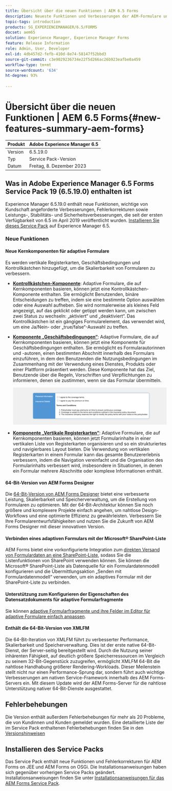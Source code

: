 ```yaml
---
title: Übersicht über die neuen Funktionen | AEM 6.5 Forms
description: Neueste Funktionen und Verbesserungen der AEM-Formulare und -Dokumente, der weltweit fortschrittlichsten Lösung für das Management digitaler Erlebnisse.
topic-tags: introduction
products: SG_EXPERIENCEMANAGER/6.5/FORMS
docset: aem65
solution: Experience Manager, Experience Manager Forms
feature: Release Information
role: Admin, User, Developer
exl-id: 4db457d2-fefb-410d-8e74-58147f52bbd3
source-git-commit: c3e9029236734e22f5d266ac26b923eafbe0a459
workflow-type: tm+mt
source-wordcount: '634'
ht-degree: 93%

---
```


# Übersicht über die neuen Funktionen | AEM 6.5 Forms{#new-features-summary-aem-forms}

| Produkt | Adobe Experience Manager 6.5 |
| -------- | ---------------------------- |
| Version | 6.5.19.0 |
| Typ | Service Pack-Version |
| Datum | Freitag, 8. Dezember 2023 |

## Was in Adobe Experience Manager 6.5 Forms Service Pack 19 (6.5.19.0) enthalten ist

Experience Manager 6.5.19.0 enthält neue Funktionen, wichtige von Kundschaft angeforderte Verbesserungen, Fehlerkorrekturen sowie Leistungs-, Stabilitäts- und Sicherheitsverbesserungen, die seit der ersten Verfügbarkeit von 6.5 im April 2019 veröffentlicht wurden. [Installieren Sie dieses Service Pack](https://experienceleague.adobe.com/docs/experience-manager-65-lts/release-notes/aem-forms-current-service-pack-installation-instructions.html) auf Experience Manager 6.5.

### Neue Funktionen

#### Neue Kernkomponenten für adaptive Formulare

Es werden vertikale Registerkarten, Geschäftsbedingungen und Kontrollkästchen hinzugefügt, um die Skalierbarkeit von Formularen zu verbessern.

* **[Kontrollkästchen-Komponente](https://experienceleague.adobe.com/docs/experience-manager-core-components/using/adaptive-forms/adaptive-forms-components/checkbox.html?lang=de)**: Adaptive Formulare, die auf Kernkomponenten basieren, können jetzt eine Kontrollkästchen-Komponente enthalten. Sie ermöglicht Benutzenden, binäre Entscheidungen zu treffen, indem sie eine bestimmte Option auswählen oder eine Auswahl aufheben. Sie wird normalerweise als kleines Feld angezeigt, auf das geklickt oder getippt werden kann, um zwischen zwei Status zu wechseln: „aktiviert“ und „deaktiviert“. Das Kontrollkästchen ist ein gängiges Formularelement, das verwendet wird, um eine Ja/Nein- oder „true/false“-Auswahl zu treffen.

* **[Komponente „Geschäftsbedingungen“](https://experienceleague.adobe.com/docs/experience-manager-core-components/using/adaptive-forms/adaptive-forms-components/terms-and-conditions.html?lang=de)**: Adaptive Formulare, die auf Kernkomponenten basieren, können jetzt eine Komponente für Geschäftsbedingungen enthalten. Sie ermöglicht es Formularautorinnen und -autoren, einen bestimmten Abschnitt innerhalb des Formulars einzuführen, in dem den Benutzenden die Nutzungsbedingungen im Zusammenhang mit der Verwendung eines Dienstes, Produkts oder einer Plattform präsentiert werden. Diese Komponente hat das Ziel, Benutzende über die Regeln, Vorschriften und Verpflichtungen zu informieren, denen sie zustimmen, wenn sie das Formular übermitteln.

  ![Die Komponenten „Vertikale Registerkarten“, „Geschäftsbedingungen“ und „Kontrollkästchen“](/help/forms/using/assets/forms-components.png)

* **[Komponente „Vertikale Registerkarten“](https://experienceleague.adobe.com/docs/experience-manager-core-components/using/adaptive-forms/adaptive-forms-components/vertical-tabs.html?lang=de)**: Adaptive Formulare, die auf Kernkomponenten basieren, können jetzt Formularinhalte in einer vertikalen Liste von Registerkarten organisieren und so ein strukturiertes und navigierbares Layout bieten. Die Verwendung von vertikalen Registerkarten in einem Formular kann das gesamte Benutzererlebnis verbessern, indem die Navigation vereinfacht und die Organisation des Formularinhalts verbessert wird, insbesondere in Situationen, in denen ein Formular mehrere Abschnitte oder komplexe Informationen enthält.

#### 64-Bit-Version von AEM Forms Designer

Die [64-Bit-Version von AEM Forms Designer](/help/forms/using/installing-configuring-designer.md) bietet eine verbesserte Leistung, Skalierbarkeit und Speicherverwaltung, um die Erstellung von Formularen zu optimieren. Mit der 64-Bit-Architektur können Sie noch größere und komplexere Projekte einfach angehen, um nahtlose Design-Workflows und eine optimierte Effizienz zu gewährleisten. Verbessern Sie Ihre Formularentwurfsfähigkeiten und nutzen Sie die Zukunft von AEM Forms Designer mit dieser innovativen Version.

#### Verbinden eines adaptiven Formulars mit der Microsoft® SharePoint-Liste

AEM Forms bietet eine vorkonfigurierte Integration zum [direkten Versand von Formulardaten an eine SharePoint-Liste](/help/forms/using/configuring-submit-actions.md#submit-to-microsoft&reg;-sharepoint-list), sodass Sie die Listenfunktionen von SharePoint verwenden können. Sie können die Microsoft® SharePoint-Liste als Datenquelle für ein Formulardatenmodell konfigurieren und die Übermittlungsaktion „Senden mit Formulardatenmodell“ verwenden, um ein adaptives Formular mit der SharePoint-Liste zu verbinden.

#### Unterstützung zum Konfigurieren der Eigenschaften des Datensatzdokuments für adaptive Formularfragmente

Sie können [adaptive Formularfragmente und ihre Felder im Editor für adaptive Formulare einfach anpassen](/help/forms/using/generate-document-of-record-for-non-xfa-based-adaptive-forms.md).

#### Enthält die 64-Bit-Version von XMLFM

Die 64-Bit-Iteration von XMLFM führt zu verbesserter Performance, Skalierbarkeit und Speicherverwaltung. Dies ist der erste native 64-Bit-Dienst, der Server-seitig bereitgestellt wird. Durch die Nutzung seiner inhärenten Fähigkeit, auf deutlich größere Speicherressourcen im Vergleich zu seinem 32-Bit-Gegenstück zuzugreifen, ermöglicht XMLFM 64-Bit die nahtlose Handhabung größerer Rendering-Workloads. Dieser Meilenstein stellt nicht nur einen Performance-Sprung dar, sondern führt auch wichtige Verbesserungen am nativen Service-Framework innerhalb des AEM Forms-Servers ein. Mit diesem Update wird der AEM Forms-Server für die nahtlose Unterstützung nativer 64-Bit-Dienste ausgestattet.



## Fehlerbehebungen

Die Version enthält außerdem Fehlerbehebungen für mehr als 20 Probleme, die von Kundinnen und Kunden gemeldet wurden. Eine detaillierte Liste der im Service Pack enthaltenen Fehlerbehebungen finden Sie in den [Versionshinweisen](https://experienceleague.adobe.com/docs/experience-manager-65-lts/release-notes/release-notes.html?lang=en#forms-6519)


## Installieren des Service Packs

Das Service Pack enthält neue Funktionen und Fehlerkorrekturen für AEM Forms on JEE und AEM Forms on OSGi. Die Installationsanweisungen haben sich gegenüber vorherigen Service Packs geändert. Installationsanweisungen finden Sie unter [Installationsanweisungen für das AEM Forms Service Pack](https://experienceleague.adobe.com/docs/experience-manager-65-lts/release-notes/aem-forms-current-service-pack-installation-instructions.html?lang=en).






<!-- 
## Transaction Reports {#transaction-reports}



Transaction reports lets you capture and track the number of submitted forms, processed documents, and rendered documents. The objective behind tracking these transactions is to make an informed decision about the product usage and rebalancing investments in hardware and software. Some examples of transactions include:

* Submission of an Adaptive Form, an HTML5 Form, or a Form Set
* Rendition of a print or a web version of an interactive communication
* Conversion of a document from one file format to another

For information about configuring and using transaction reports, see [Transaction Reports Overview](../../forms/using/transaction-reports-overview.md).

![A sample transaction report](assets/surface_transaction_reporting.png)

## Interactive Communications {#interactive-communications}

**Define data display patterns**

Interactive Communication authors can now define [data display patterns](create-interactive-communication.md#datadisplaypatterns) for fields, variables, and form data model elements. For example, date, currency, or phone formats.

**Use new types of charts**

You can now add [Quadrant charts and charts with multiple series](../../forms/using/chart-component-interactive-communications.md) to Interactive Communications.

**Sort columns in a table**

You can now [sort columns of a table](../../forms/using/create-interactive-communication.md#sortcolumns) in the Interactive Communication. You can bind and sort table columns with static text or data model objects.

**Use new components in a web channel**

You can now add Button and Separator components to the web channel. For more information, see [Add Button component to the web channel](../../forms/using/create-interactive-communication.md#add-button-component-to-the-web-channel) and [Separator component in web channel](../../forms/using/create-interactive-communication.md#separatorcomponent).

**Layout mode to resize components**

You can now switch to [Layout mode](../../forms/using/resize-using-layout-mode.md) to resize components in the Web channel using a WYSIWYG interface.

**Usability improvements**

Interactive Communication authors can now utilize various easy-to-use operations while creating correspondences. The list of operations includes:

* [Perform undo-redo actions in print and web channels](../../forms/using/create-interactive-communication.md#undoredoactions)
* [Add variables in a document fragment using @ symbol](../../forms/using/texts-interactive-communications.md#searchvariables)
* [Add data model elements in a document fragment using @ symbol](../../forms/using/texts-interactive-communications.md#searchdatamodelproperties)
* [Delete or add a web channel to an existing Interactive Communication](../../forms/using/create-interactive-communication.md#edit-interactive-communication-properties)
* [Bind data source elements with fields and variables using drag-and-drop actions](../../forms/using/create-interactive-communication.md#binddatasourceelements)
* [Highlight unbound fields and variables while authoring Interactive Communication](../../forms/using/create-interactive-communication.md#distinguishunboundfields)
* [Perform additional actions such as copy, group, or more on inherited components in a web channel](../../forms/using/create-interactive-communication.md#componenttoolbar)

**Improvements in sync process**

There are several improvements in the Web channel layout auto-generated using the Print channel.

![Interactive Communications Charts](assets/interactive-communication-charts.png)

## Adaptive Forms {#adaptive-forms}

### Use Adobe Sign's cloud-based digital signatures in Adaptive Forms {#use-adobe-sign-s-cloud-based-digital-signatures-in-adaptive-forms}

[Cloud-based digital signatures](https://helpx.adobe.com/sign/kb/digital-certificate-providers.html) or remote signatures are a new generation of digital signatures that work across desktop, mobile, and the web — and meet the highest levels of compliance and assurance for signer authentication. You can now [sign an Adaptive Form](../../forms/using/working-with-adobe-sign.md) with Cloud-based digital signatures.

#### Embed an Adaptive Form or Interactive Communication in AEM Sites Single Page Applications {#embed-an-adaptive-form-or-interactive-communcation-in-aem-sites-single-page-applications}

AEM Forms lets you [seamlessly embed an Adaptive Form](../../forms/using/embed-adaptive-form-aem-sites-spa.md) or Interactive Communication in an AEM Sites single page application (SPA). The embedded Adaptive Form and Interactive Communication is fully functional and users can fill and submit the form without leaving the page. It helps user remain in context of other elements on the web page and simultaneously interact with the adaptive form or Interactive Communication.

#### Sort columns of Adaptive Form tables {#sort-columns-of-adaptive-form-tables}

You can [sort any column of an Adaptive Form table](../../forms/using/adaptive-forms-tables.md#sortcolumnstable) in an ascending or descending order. You can apply sorting to table columns with static text, data model object properties, or a combination of static text and data model object properties.

#### Restrict the availability of Adaptive Forms templates to specific paths {#restrict-the-availability-of-adaptive-forms-templates-to-specific-paths}

Adaptive forms has added support for the cq:allowedPaths property. The property [restricts availability of Adaptive Forms templates to specific paths](creating-adaptive-form.md#adaptive-form-templates).

#### Add check boxes to the Adaptive Form dynamically {#add-check-boxes-to-the-adaptive-form-dynamically}

You can now define rules to [add checkboxes to the Adaptive Form dynamically](../../forms/using/rule-editor.md#setpropertyrule) based on custom function, a form object, or an object property.

## AEM Workflows {#aem-workflows}

### Use variables in AEM Workflows {#use-variables-in-aem-workflows}

Variables enable workflow steps to hold and pass metadata across workflow steps at runtime. You can create different types of variables for storing different types of data. For example, integers, strings, documents, or form data model instances. Typically, you use a variable or a collection of variables when you need to make a decision based on the value that it holds or to store information that you need later in a process.

Variables are an extension of [MetaDataMap](https://helpx.adobe.com/experience-manager/6-5/sites/developing/using/reference-materials/javadoc/com/adobe/granite/workflow/metadata/MetaDataMap.html) interface available in the previous version. It helps save time spent in developing custom ECMAScript code used to retrieve and update metadata values. You continue using MetaDataMap interface and ECMAScript code to manipulate metadata. Some benefits of using variables over MetaDataMap and ECMAScript are:

* Dynamically store, update, and use values stored in a variable across the workflow without relying on custom code
* Retrieve and update values directly to a form data model and data file (XML/JSON ) of a submitted form
* Store complete documents in a variable to perform document processing

The Go To step, OR Split step, and all AEM Forms workflow steps support variables. You can use MetaDataMap interface to access variables in workflow steps that do not have a native support for variables. For more information, see [Variables in AEM Workflows](../../forms/using/variable-in-aem-workflows.md).

![Setting a variable for in a workflow](assets/variable.png)

#### Use a workflow with different Adaptive Forms  {#use-a-workflow-with-different-adaptive-forms}

You can [specify an Adaptive Form for the assign task](../../forms/using/aem-forms-workflow-step-reference.md#assign-task-step) and document of record step of form-centric workflows on the runtime. It allows a workflow to work with different Adaptive Forms. You can decide the method to select an Adaptive Form while designing the workflow. The Adaptive Form can be located at an absolute path, submitted as payload to the workflow, or available at a path calculated using a variable.

#### Use enhanced logging capabilities of forms-centric workflow steps {#use-enhanced-logging-capabilities-of-forms-centric-workflow-steps}

Logging capabilities of forms-centric workflow steps are standardized. Now, all form-centric workflow steps produce similarly standardized logs. It helps improve debugging speed.

## Data Integration {#data-integration}

You can now:

* [Validate input data](../../forms/using/work-with-form-data-model.md#automated-validation-of-input-data) based on a list of constraints. It helps ensure that only valid data is submitted to data source.
* [Override default endpoint](../../forms/using/configure-data-sources.md#configure-soap-web-services) defined in a WSDL (Web Services Description Language) file.

* [Override default](../../forms/using/configure-data-sources.md#configure-restful-web-services) [scheme, host, and base path](../../forms/using/configure-data-sources.md#configure-restful-web-services) defined in Swagger definition file.

## Platform and Security updates {#platform-and-security-updates}

### Major platform updates {#major-platform-updates}

AEM Forms can be set up using any combination of supported operating systems, application servers, databases, database drivers, JDK, LDAP servers, and email servers. The following are the major changes in [supported platforms](../../forms/using/aem-forms-jee-supported-platforms.md):

<table>
 <tbody>
  <tr>
   <td>Component</td>
   <td>Support Removed</td>
  </tr>
  <tr>
   <td>Operating systems</td>
   <td>
    <ul>
     <li>Microsoft Windows Server 2012 R2</li>
     <li>IBM AIX*</li>
     <li>Sun Solaris*</li>
    </ul> </td>
  </tr>
  <tr>
   <td>Application servers<br /> </td>
   <td>
    <ul>
    <li>WebSphere Liberty profile</li>
    <li>Oracle WebLogic</li>
    </ul> </td>
  </tr>
  <tr>
   <td>Databases</td>
   <td>
    <ul>
     <li>IBM DB2 <br /> </li>
     <li>Oracle RAC</li>
    </ul> </td>
  </tr>
  <tr>
   <td>LDAP servers</td>
   <td>
    <ul>
     <li>Microsoft Active Directory 2012</li>
     <li>Novell eDirectory 8.8.7 </li>
     <li>IBM Lotus Domino 8.5.0 </li>
    </ul> </td>
  </tr>
  <tr>
   <td>Email servers</td>
   <td>
    <ul>
     <li>IBM Lotus Domino 8.5.0 </li>
    </ul> </td>
  </tr>
  <tr>
   <td>Connectors</td>
   <td>
    <ul>
     <li>Connector for Microsoft Sharepoint 2013</li>
     <li>Connector for EMC Documentum 7.0</li>
    </ul> </td>
  </tr>
  <tr>
   <td>AEM Forms app<br /> </td>
   <td>
    <ul>
     <li>Windows 8.1 support</li>
    </ul> </td>
  </tr>
  <tr>
   <td>Java </td>
   <td>
    <ul>
     <li>Java 11</li>
    </ul> </td>
  </tr>
 </tbody>
</table>

&#42; Contact Adobe Support for information on migrating to a different platform

#### New HTML5-based UIs {#new-html-based-uis}

In line with planned EOL of Adobe Flash Player and overall direction of migrating Flash-based content to open standards, AEM 6.5 Forms has replaced Flash-based UI of Health Monitor, Process Management, Reader Extension, and Category Management UI of AEM Forms on JEE Administration Console with HTML5-based UI.

#### Security improvements {#security-improvements}

* AEM 6.5 Forms on JEE administration console UI is now based on Apache Struts 2.5.
* AEM 6.5 Forms now uses jQuery to 3.2.1 and jQuery UI 1.12.1. See, [upgrade documentation](/help/forms/using/introduction-aem-forms.md) for the impact of the change.

#### Accessibility improvements {#accessibility-improvements}

AEM 6.5 Forms has improved accessibility of AEM Forms Workspace. 
!-->
